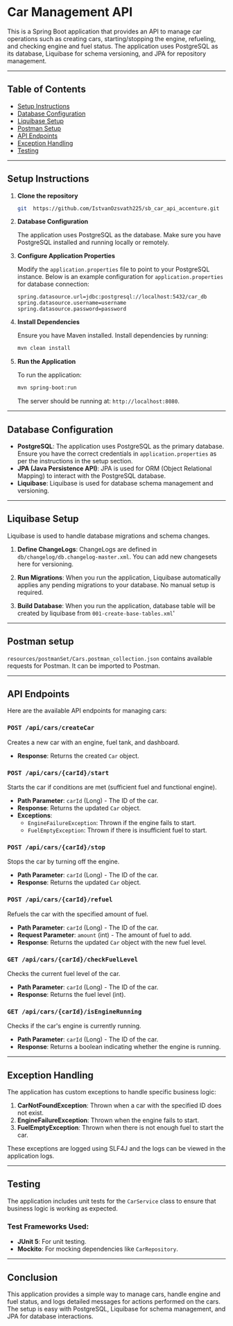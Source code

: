 
# Car Management API

This is a Spring Boot application that provides an API to manage car operations such as creating cars, starting/stopping the engine, refueling, and checking engine and fuel status. The application uses PostgreSQL as its database, Liquibase for schema versioning, and JPA for repository management.

---

## Table of Contents
- [Setup Instructions](#setup-instructions)
- [Database Configuration](#database-configuration)
- [Liquibase Setup](#liquibase-setup)
- [Postman Setup](#postman-setup)
- [API Endpoints](#api-endpoints)
- [Exception Handling](#exception-handling)
- [Testing](#testing)

---

## Setup Instructions

1. **Clone the repository**
   ```bash
   git  https://github.com/IstvanOzsvath225/sb_car_api_accenture.git
   ```

2. **Database Configuration**
   
   The application uses PostgreSQL as the database. Make sure you have PostgreSQL installed and running locally or remotely.

3. **Configure Application Properties**

   Modify the `application.properties` file to point to your PostgreSQL instance. Below is an example configuration for `application.properties` for database connection:

   ```properties
   spring.datasource.url=jdbc:postgresql://localhost:5432/car_db
   spring.datasource.username=username
   spring.datasource.password=password
   ```

4. **Install Dependencies**

   Ensure you have Maven installed. Install dependencies by running:
   ```bash
   mvn clean install
   ```

5. **Run the Application**

   To run the application:
   ```bash
   mvn spring-boot:run
   ```

   The server should be running at: `http://localhost:8080`.

---

## Database Configuration

- **PostgreSQL**: The application uses PostgreSQL as the primary database. Ensure you have the correct credentials in `application.properties` as per the instructions in the setup section.
- **JPA (Java Persistence API)**: JPA is used for ORM (Object Relational Mapping) to interact with the PostgreSQL database.
- **Liquibase**: Liquibase is used for database schema management and versioning.

---

## Liquibase Setup

Liquibase is used to handle database migrations and schema changes.

1. **Define ChangeLogs**: 
   ChangeLogs are defined in `db/changelog/db.changelog-master.xml`. You can add new changesets here for versioning.
   
2. **Run Migrations**: 
   When you run the application, Liquibase automatically applies any pending migrations to your database. No manual setup is required.
3. **Build Database**:
   When you run the application, database table will be created by liquibase from `001-create-base-tables.xml`'
---
## Postman setup
`resources/postmanSet/Cars.postman_collection.json` contains available requests for Postman. It can be imported to Postman.

---
## API Endpoints
Here are the available API endpoints for managing cars:

### `POST /api/cars/createCar`
Creates a new car with an engine, fuel tank, and dashboard.

- **Response**: Returns the created `Car` object.
  
### `POST /api/cars/{carId}/start`
Starts the car if conditions are met (sufficient fuel and functional engine).

- **Path Parameter**: `carId` (Long) - The ID of the car.
- **Response**: Returns the updated `Car` object.
- **Exceptions**:
  - `EngineFailureException`: Thrown if the engine fails to start.
  - `FuelEmptyException`: Thrown if there is insufficient fuel to start.

### `POST /api/cars/{carId}/stop`
Stops the car by turning off the engine.

- **Path Parameter**: `carId` (Long) - The ID of the car.
- **Response**: Returns the updated `Car` object.
  
### `POST /api/cars/{carId}/refuel`
Refuels the car with the specified amount of fuel.

- **Path Parameter**: `carId` (Long) - The ID of the car.
- **Request Parameter**: `amount` (int) - The amount of fuel to add.
- **Response**: Returns the updated `Car` object with the new fuel level.

### `GET /api/cars/{carId}/checkFuelLevel`
Checks the current fuel level of the car.

- **Path Parameter**: `carId` (Long) - The ID of the car.
- **Response**: Returns the fuel level (int).

### `GET /api/cars/{carId}/isEngineRunning`
Checks if the car's engine is currently running.

- **Path Parameter**: `carId` (Long) - The ID of the car.
- **Response**: Returns a boolean indicating whether the engine is running.

---

## Exception Handling

The application has custom exceptions to handle specific business logic:

1. **CarNotFoundException**: Thrown when a car with the specified ID does not exist.
2. **EngineFailureException**: Thrown when the engine fails to start.
3. **FuelEmptyException**: Thrown when there is not enough fuel to start the car.

These exceptions are logged using SLF4J and the logs can be viewed in the application logs.

---

## Testing

The application includes unit tests for the `CarService` class to ensure that business logic is working as expected.

### Test Frameworks Used:
- **JUnit 5**: For unit testing.
- **Mockito**: For mocking dependencies like `CarRepository`.
---

## Conclusion

This application provides a simple way to manage cars, handle engine and fuel status, and logs detailed messages for actions performed on the cars. The setup is easy with PostgreSQL, Liquibase for schema management, and JPA for database interactions. 

